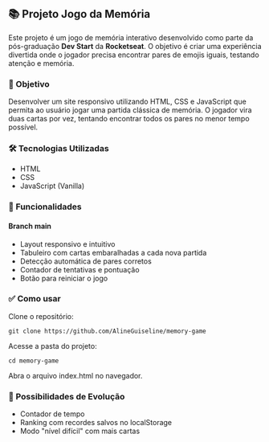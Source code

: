 ## 📚 Projeto Jogo da Memória
Este projeto é um jogo de memória interativo desenvolvido como parte da pós-graduação **Dev Start** da **Rocketseat**. O objetivo é criar uma experiência divertida onde o jogador precisa encontrar pares de emojis iguais, testando atenção e memória.

### 🎯 Objetivo
Desenvolver um site responsivo utilizando HTML, CSS e JavaScript que permita ao usuário jogar uma partida clássica de memória. O jogador vira duas cartas por vez, tentando encontrar todos os pares no menor tempo possível.

### 🛠️ Tecnologias Utilizadas
- HTML
- CSS
- JavaScript (Vanilla)

### 🌱 Funcionalidades

#### Branch main

- Layout responsivo e intuitivo
- Tabuleiro com cartas embaralhadas a cada nova partida
- Detecção automática de pares corretos
- Contador de tentativas e pontuação
- Botão para reiniciar o jogo

### ✅ Como usar
Clone o repositório:

```
git clone https://github.com/AlineGuiseline/memory-game
```

Acesse a pasta do projeto:

```
cd memory-game
```

Abra o arquivo index.html no navegador.

### 🚀 Possibilidades de Evolução
- Contador de tempo
- Ranking com recordes salvos no localStorage
- Modo "nível difícil" com mais cartas